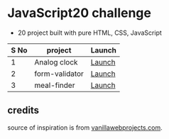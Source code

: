 # JavaScript20 challenge

- 20 project built with pure HTML, CSS, JavaScript

| S No | project        | Launch                                    |
| ---- | -------------- | ----------------------------------------- |
| 1    | Analog clock   | [Launch](https://analogcloc.netlify.app/) |
| 2    | form-validator | [Launch](https://regis-ter.netlify.app/)  |
| 3    | meal-finder    | [Launch](https://mealfinda.netlify.app/)  |


## credits

source of inspiration is from [vanillawebprojects.com](https://vanillawebprojects.com).

